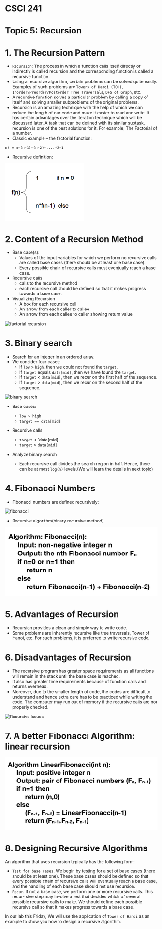 


# CSCI 241
# Topic 5: Recursion

# 1. The Recursion Pattern
+ `Recursion`: The process in which a function calls itself directly or indirectly is called recursion and the corresponding function is called a recursive function.
+ Using a recursive algorithm, certain problems can be solved quite easily. Examples of such problems are `Towers of Hanoi (TOH)`, `Inorder/Preorder/Postorder Tree Traversals`, `DFS of Graph`, etc.
+ A recursive function solves a particular problem by calling a copy of itself and solving smaller subproblems of the original problems. 
+ Recursion is an amazing technique with the help of which we can reduce the length of our code and make it easier to read and write. It has certain advantages over the iteration technique which will be discussed later. A task that can be defined with its similar subtask, recursion is one of the best solutions for it. For example; The Factorial of a number.
+ Classic example – the factorial function:
~~~~
n! = n*(n-1)*(n-2)*....*2*1
~~~~

+ Recursive definition:

![fact1](../Resources/fact1.png)

# 2. Content of a Recursion Method

+ Base case(s):
  - Values of the input variables for which we perform no recursive calls are called base cases (there should be at least one base case).
  - Every possible chain of recursive calls must eventually reach a base case.
+ Recursive calls
  - calls to the recursive method
  - each recursive call should be defined so that it makes progress towards a base case.
+ Visualizing Recursion
  - A box for each recursive call
  - An arrow from each caller to callee
  - An arrow from each callee to caller showing return value
  
![factorial recursion](https://bigaidream.gitbooks.io/subsets-of-algorithms/content/basic_algo/recursion/etc/factorial_flowchart.PNG)

# 3. Binary search
+ Search for an integer in an ordered array.
+ We consider four cases:
  - If `low` > `high`, then we could not found the `target`.
  - If `target` equals `data[mid]`, then we have found the `target`.
  - If `target` < `data[mid]`, then we recur on the first half of the sequence.
  - If `target` > `data[mid]`, then we recur on the second half of the sequence.

![binary search](https://miro.medium.com/max/898/1*0OJ3eF9eO3FlPl5A_RtCSw.png)

+ Base cases:
  - `low > high`
  - `target == data[mid]`
+ Recursive calls
  - `target` < `data[mid]
  - `target` > `data[mid]`

+ Analyze binary search
  - Each recursive call divides the search region  in half. Hence, there can be at most `log(n)` levels.(We will learn the details in next topic)

# 4. Fibonacci Numbers
+ Fibonacci numbers are defined recursively:

![fibonacci](http://jwilson.coe.uga.edu/EMAT6680Su07/Brown/Assignment%2012/image62.gif)

+ Recursive algorithm(binary recursive method)

![fibonacci](../Resources/fibonacci.png)

# 5. Advantages of Recursion
+ Recursion provides a clean and simple way to write code.
+ Some problems are inherently recursive like tree traversals, Tower of Hanoi, etc. For such problems, it is preferred to write recursive code.

# 6. Disadvantages of Recursion
+ The recursive program has greater space requirements as all functions will remain in the stack until the base case is reached.
+ It also has greater time requirements because of function calls and returns overhead.
+ Moreover, due to the smaller length of code, the codes are difficult to understand and hence extra care has to be practiced while writing the code. The computer may run out of memory if the recursive calls are not properly checked.


![Recursive Issues](https://www.andrew.cmu.edu/course/15-121/lectures/Recursions/pix/fib.bmp)

# 7. A better Fibonacci Algorithm: linear recursion

![linear_fibonacci](../Resources/linear_fibonacci.png)



# 8. Designing Recursive Algorithms
An algorithm that uses recursion typically has the following form:
+ `Test for base cases`. We begin by testing for a set of base cases (there should be at least one). These base cases should be defined so that every possible chain of recursive calls will eventually reach a base case, and the handling of each base case should not use recursion.
+ `Recur`. If not a base case, we perform one or more recursive calls. This recur- sive step may involve a test that decides which of several possible recursive calls to make. We should define each possible recursive call so that it makes progress towards a base case.

In our lab this Friday, We will use the application of `Tower of Hanoi` as an example to show you how to design a recursive algorithm.
